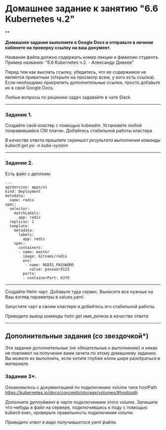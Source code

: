 # Домашнее задание к занятию "6.6 Kubernetes ч.2"

**

**Домашнее задание выполните в Google Docs и отправьте в личном кабинете на проверку ссылку на ваш документ.**

Название файла должно содержать номер лекции и фамилию студента. Пример названия: "6.6 Kubernetes ч.2. - Александр Дивеев"

Перед тем как выслать ссылку, убедитесь, что ее содержимое не является приватным (открыто на просмотр всем, у кого есть ссылка). Если необходимо прикрепить дополнительные ссылки, просто добавьте их в свой Google Docs.

Любые вопросы по решению задач задавайте в чате Slack.

---

### Задание 1.

Создайте свой кластер с помощью kubeadm. Установите любой понравившийся CNI плагин. 
Добейтесь стабильной работы кластера

*В качестве ответа пришлите скриншот результата выполнения команды kubectl get po -n kube-system*

---

### Задание 2.

Есть файл с деплоем:

```
---
apiVersion: apps/v1
kind: Deployment
metadata:
  name: redis
spec:
  selector:
    matchLabels:
      app: redis
  replicas: 1
  template:
    metadata:
      labels:
        app: redis
    spec:
      containers:
      - name: master
        image: bitnami/redis
        env:
         - name: REDIS_PASSWORD
           value: password123
        ports:
        - containerPort: 6379
```

------
Создайте Helm чарт. 
Добавьте туда сервис.
Вынесите все нужные на Ваш взгляд параметры в values.yaml.

Запустите чарт в своем кластере и добейтесь его стабильной работы.

*Приведите вывод команды helm get имя_релиза в качестве ответа*

---
## Дополнительные задания (со звездочкой*)

Эти задания дополнительные (не обязательные к выполнению) и никак не повлияют на получение вами зачета по этому домашнему заданию. Вы можете их выполнить, если хотите глубже и/или шире разобраться в материале.

### Задание 3*.

Ознакомьтесь с документацией по подключению volume типа hostPath
https://kubernetes.io/docs/concepts/storage/volumes/#hostpath

Дополните деплоймент в чарте подключением этого volume.
Запишите что-нибудь в файл на сервере, подключившись к поду с помощью kubectl exec, проверьте правильность подключения volume.

*Приведите ответ в виде получившегося yaml файла.*
